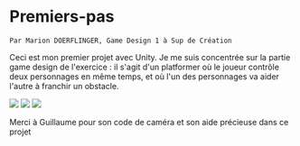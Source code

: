 # Premiers-pas
    Par Marion DOERFLINGER, Game Design 1 à Sup de Création

<p> Ceci est mon premier projet avec Unity. Je me suis concentrée sur la partie game design de l'exercice : il s'agit d'un platformer où le joueur contrôle deux personnages en même temps, et où l'un des personnages va aider l'autre à franchir un obstacle.</p>

<img src="README/Capture d’écran (départ).png">
<img src="README/Capture d’écran (ensemble).png">
<img src="README/Capture d’écran (fin).png">


<p>Merci à Guillaume pour son code de caméra et son aide précieuse dans ce projet</p>
